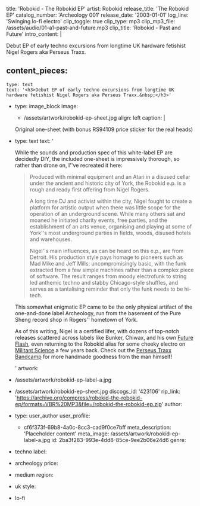 title: 'Robokid - The Robokid EP'
artist: Robokid
release_title: 'The Robokid EP'
catalog_number: 'Archeology 001'
release_date: '2003-01-01'
log_line: 'Swinging lo-fi electro'
clip_toggle: true
clip_type: mp3
clip_mp3_file: /assets/audio/01-a1-past-and-future.mp3
clip_title: 'Robokid - Past and Future'
intro_content: |
  <p>Debut EP of early techno excursions from longtime UK hardware fetishist Nigel Rogers aka Perseus Traxx.<br>
  </p>
  
content_pieces:
  -
    type: text
    text: '<h3>Debut EP of early techno excursions from longtime UK hardware fetishist Nigel Rogers aka Perseus Traxx.&nbsp;</h3>'
  -
    type: image_block
    image:
      - /assets/artwork/robokid-ep-sheet.jpg
    align: left
    caption: |
      <p>Original one-sheet (with bonus RS94109 price sticker for the real heads)
      </p>
      
  -
    type: text
    text: '<p>While the sounds and production spec of this white-label EP are decidedly DIY, the included one-sheet is impressively thorough, so rather than drone on, I''ve recreated it here:<br></p><blockquote><p>Produced with minimal equipment and an Atari in a disused cellar under the ancient and historic city of York, the Robokid e.p. is a rough and ready first offering from Nigel Rogers.</p><p>A long time DJ and activist within the city, Nigel fought to create a platform for artistic output when there was little scope for the operation of an underground scene. While many others sat and moaned he initiated charity events, free parties, and the establishment of an arts venue, organising and playing at some of York''s most underground parties in fields, woods, disused hotels and warehouses.&nbsp;</p><p>Nigel''s main influences, as can be heard on this e.p., are from Detroit. His production style pays homage to pioneers such as Mad Mike and Jeff Mills: uncompromisingly basic, with the funk extracted from a few simple machines rather than a complex piece of software. The result ranges from moody electrofunk to string led anthemic techno and stabby Chicago-style shuffles, and serves as a tantalising reminder that only the funk needs to be hi-tech.&nbsp;</p></blockquote><p>This somewhat enigmatic EP came to be the only physical artifact of the one-and-done label Archeology, run from the basement of the Pure Sheng record shop in Rogers'' hometown of York.<i><br></i></p><p>As of this writing, Nigel is a certified lifer, with dozens of top-notch releases scattered across labels like Bunker, Chiwax, and his own <a href="https://www.discogs.com/label/180742-Future-Flash">Future Flash</a>, even returning to the Robokid alias for some cheeky electro on <a href="https://militantscience.bandcamp.com/album/msia014">Militant Science</a> a few years back. Check out the <a href="https://perseustraxx.bandcamp.com/">Perseus Traxx Bandcamp</a> for more handmade goodness from the man himself!</p>'
artwork:
  - /assets/artwork/robokid-ep-label-a.jpg
  - /assets/artwork/robokid-ep-sheet.jpg
discogs_id: '423106'
rip_link: 'https://archive.org/compress/robokid-the-robokid-ep/formats=VBR%20MP3&file=/robokid-the-robokid-ep.zip'
author:
  -
    type: user_author
    user_profile:
      - cf6f373f-69b8-4a0c-8cc3-cad9f0ce7bff
meta_description: 'Placeholder content'
meta_image: /assets/artwork/robokid-ep-label-a.jpg
id: 2ba3f283-993e-4dd8-85ce-9ee2b06e24d6
genre:
  - techno
label:
  - archeology
price:
  - medium
region:
  - uk
style:
  - lo-fi
